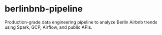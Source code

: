 # berlinbnb-pipeline
Production-grade data engineering pipeline to analyze Berlin Airbnb trends using Spark, GCP, Airflow, and public APIs.
